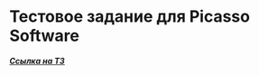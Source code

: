 # Тестовое задание для Picasso Software

***[Ссылка на ТЗ](https://gist.github.com/tm-minty/b3fbb911e317595ca7b7778d77bfcef4)***
